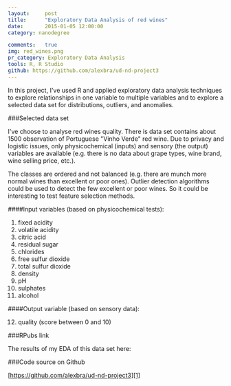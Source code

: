 ```yaml
---
layout:     post
title:      "Exploratory Data Analysis of red wines"
date:       2015-01-05 12:00:00
category: nanodegree 

comments:   true
img: red_wines.png
pr_category: Exploratory Data Analysis
tools: R, R Studio
github: https://github.com/alexbra/ud-nd-project3
---
```

In this project, I've used R and applied exploratory data analysis techniques to explore relationships in one variable to multiple variables and to explore a selected data set for distributions, 
outliers, and anomalies.

###Selected data set

I've choose to analyse red wines quality. There is data set contains about 1500 observation of Portuguese "Vinho Verde" red wine.
Due to privacy and logistic issues, only physicochemical (inputs) and sensory (the output) variables are available (e.g. there is no data about grape types, wine brand, wine selling price, etc.).

The classes are ordered and not balanced (e.g. there are munch more normal wines than excellent or poor ones). 
Outlier detection algorithms could be used to detect the few excellent or poor wines. 
So it could be interesting to test feature selection methods.

####Input variables (based on physicochemical tests):

1. fixed acidity
2. volatile acidity
3. citric acid
4. residual sugar
5. chlorides
6. free sulfur dioxide
7. total sulfur dioxide
8. density
9. pH
10. sulphates
11. alcohol

####Output variable (based on sensory data):

12. quality (score between 0 and 10)

###RPubs link

The results of my EDA of this data set here:


###Code source on Github 

[https://github.com/alexbra/ud-nd-project3][1]

[1]:[https://github.com/alexbra/ud-nd-project3]
